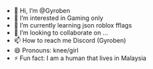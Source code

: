 - 👋 Hi, I’m @Gyroben
- 👀 I’m interested in Gaming only
- 🌱 I’m currently learning json roblox fflags
- 💞️ I’m looking to collaborate on ...
- 📫 How to reach me Discord (Gyroben)
- 😄 Pronouns: knee/girl
- ⚡ Fun fact: I am a human that lives in Malaysia

<!---
Gyroben/Gyroben is a ✨ special ✨ repository because its `README.md` (this file) appears on your GitHub profile.
You can click the Preview link to take a look at your changes.
--->
